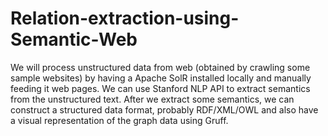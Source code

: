 # Relation-extraction-using-Semantic-Web
We will process unstructured data from web (obtained by crawling some sample websites) by having a Apache SolR installed locally and manually feeding it web pages.  We can use Stanford NLP API to extract semantics from the unstructured text. After we extract some semantics, we can construct a structured data format, probably RDF/XML/OWL and also have a visual representation of the graph data using Gruff.
